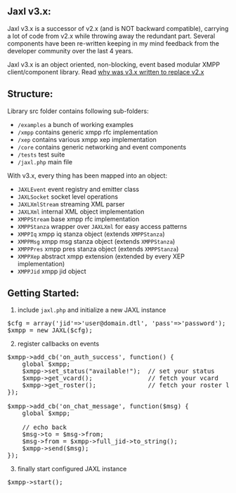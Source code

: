 Jaxl v3.x:
-----------
Jaxl v3.x is a successor of v2.x (and is NOT backward compatible), 
carrying a lot of code from v2.x while throwing away the redundant part.
Several components have been re-written keeping in my mind feedback from
the developer community over the last 4 years.

Jaxl v3.x is an object oriented, non-blocking, event based modular 
XMPP client/component library. Read [why was v3.x written to replace v2.x](https://groups.google.com/d/msg/jaxl/hjARH6oQEQo/vQ3RP5O5dLUJ)

Structure:
----------
Library src folder contains following sub-folders:

* `/examples`   a bunch of working examples
* `/xmpp`       contains generic xmpp rfc implementation
* `/xep`        contains various xmpp xep implementation
* `/core`       contains generic networking and event components
* `/tests`      test suite
* `/jaxl.php`   main file

With v3.x, every thing has been mapped into an object:

* `JAXLEvent`       event registry and emitter class
* `JAXLSocket`      socket level operations
* `JAXLXmlStream`   streaming XML parser
* `JAXLXml`         internal XML object implementation
* `XMPPStream`      base xmpp rfc implementation
* `XMPPStanza`      wrapper over `JAXLXml` for easy access patterns
* `XMPPIq`          xmpp iq stanza object (extends `XMPPStanza`)
* `XMPPMsg`         xmpp msg stanza object (extends `XMPPStanza`)
* `XMPPPres`        xmpp pres stanza object (extends `XMPPStanza`)
* `XMPPXep`         abstract xmpp extension (extended by every XEP implementation)
* `XMPPJid`         xmpp jid object

Getting Started:
----------------
1) include `jaxl.php` and initialize a new JAXL instance

<pre>
$cfg = array('jid'=>'user@domain.dtl', 'pass'=>'password');
$xmpp = new JAXL($cfg);
</pre>
   
2) register callbacks on events

<pre>
$xmpp->add_cb('on_auth_success', function() {
	global $xmpp;
	$xmpp->set_status("available!");  // set your status
	$xmpp->get_vcard();               // fetch your vcard
	$xmpp->get_roster();              // fetch your roster list
});

$xmpp->add_cb('on_chat_message', function($msg) {
	global $xmpp;
	
	// echo back
	$msg->to = $msg->from;
	$msg->from = $xmpp->full_jid->to_string();
	$xmpp->send($msg);
});
</pre>
   
3) finally start configured JAXL instance

<pre>
$xmpp->start();
</pre>